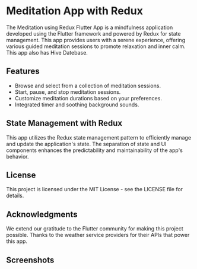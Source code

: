 # Meditation App with Redux
The Meditation using Redux Flutter App is a mindfulness application developed using the Flutter framework and powered by Redux for state management. This app provides users with a serene experience, offering various guided meditation sessions to promote relaxation and inner calm. This app also has Hive Datebase.

## Features
- Browse and select from a collection of meditation sessions.
- Start, pause, and stop meditation sessions.
- Customize meditation durations based on your preferences.
- Integrated timer and soothing background sounds.

## State Management with Redux
This app utilizes the Redux state management pattern to efficiently manage and update the application's state. The separation of state and UI components enhances the predictability and maintainability of the app's behavior.

## License
This project is licensed under the MIT License - see the LICENSE file for details.

## Acknowledgments
We extend our gratitude to the Flutter community for making this project possible.
Thanks to the weather service providers for their APIs that power this app.

## Screenshots
